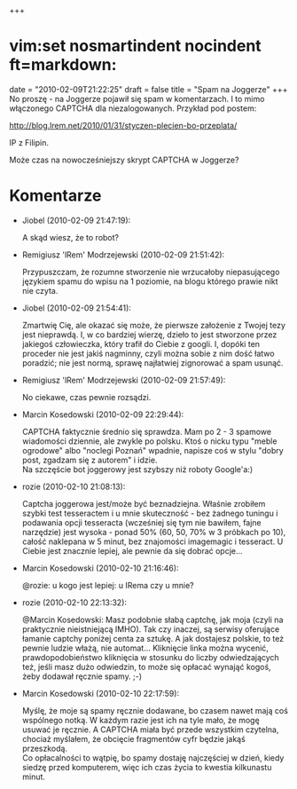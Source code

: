 +++
# vim:set nosmartindent nocindent ft=markdown:
date = "2010-02-09T21:22:25"
draft = false
title = "Spam na Joggerze"
+++
No proszę - na Joggerze pojawił się spam w komentarzach. I to mimo włączonego
CAPTCHA dla niezalogowanych. Przykład pod postem:

<http://blog.lrem.net/2010/01/31/styczen-plecien-bo-przeplata/>

IP z Filipin.

Może czas na nowocześniejszy skrypt CAPTCHA w Joggerze?

# Komentarze

* Jiobel (2010-02-09 21:47:19): <p>A skąd wiesz, że to robot?</p>
* Remigiusz 'lRem' Modrzejewski (2010-02-09 21:51:42): <p>Przypuszczam, że
  rozumne stworzenie nie wrzucałoby niepasującego językiem spamu do wpisu na 1
  poziomie, na blogu którego prawie nikt nie czyta.</p>
* Jiobel (2010-02-09 21:54:41): <p>Zmartwię Cię, ale okazać się może, że
  pierwsze założenie z Twojej tezy jest nieprawdą. I, w co bardziej wierzę,
  dzieło to jest stworzone przez jakiegoś człowieczka, który trafił do Ciebie z
  googli. I, dopóki ten proceder nie jest jakiś nagminny, czyli można sobie z
  nim dość łatwo poradzić; nie jest normą, sprawę najłatwiej zignorować a spam
  usunąć.</p>
* Remigiusz 'lRem' Modrzejewski (2010-02-09 21:57:49): <p>No ciekawe, czas
  pewnie rozsądzi.</p>
* Marcin Kosedowski (2010-02-09 22:29:44): <p>CAPTCHA faktycznie średnio się
  sprawdza. Mam po 2 - 3 spamowe wiadomości dziennie, ale zwykle po polsku. Ktoś
  o nicku typu &quot;meble ogrodowe&quot; albo &quot;noclegi Poznań&quot;
  wpadnie, napisze coś w stylu &quot;dobry post, zgadzam się z autorem&quot; i
  idzie.<br />  Na szczęście bot joggerowy jest szybszy niż roboty
  Google'a:)</p>
* rozie (2010-02-10 21:08:13): <p>Captcha joggerowa jest/może być beznadziejna.
  Właśnie zrobiłem szybki test tesseractem i u mnie skuteczność - bez żadnego
  tuningu i podawania opcji tesseracta (wcześniej się tym nie bawiłem, fajne
  narzędzie) jest wysoka - ponad 50% (60, 50, 70% w 3 próbkach po 10), całość
  naklepana w 5 minut, bez znajomości imagemagic i tesseract. U Ciebie jest
  znacznie lepiej, ale pewnie da się dobrać opcje...</p>
* Marcin Kosedowski (2010-02-10 21:16:46): <p>@rozie: u kogo jest lepiej: u
  IRema czy u mnie?</p>
* rozie (2010-02-10 22:13:32): <p>@Marcin Kosedowski: Masz podobnie słabą
  captchę, jak moja (czyli na praktycznie nieistniejącą IMHO). Tak czy inaczej,
  są serwisy oferujące łamanie captchy poniżej centa za sztukę. A jak dostajesz
  polskie, to też pewnie ludzie włażą, nie automat... Kliknięcie linka można
  wycenić, prawdopodobieństwo kliknięcia w stosunku do liczby odwiedzających
  też, jeśli masz dużo odwiedzin, to może się opłacać wynająć kogoś, żeby
  dodawał ręcznie spamy. ;-)</p>
* Marcin Kosedowski (2010-02-10 22:17:59): <p>Myślę, że moje są spamy ręcznie
  dodawane, bo czasem nawet mają coś wspólnego notką. W każdym razie jest ich na
  tyle mało, że mogę usuwać je ręcznie. A CAPTCHA miała być przede wszystkim
  czytelna, chociaż myślałem, że obcięcie fragmentów cyfr będzie jakąś
  przeszkodą.<br /> Co opłacalności to wątpię, bo spamy dostaję najczęściej w
  dzień, kiedy siedzę przed komputerem, więc ich czas życia to kwestia
  kilkunastu minut.</p>
